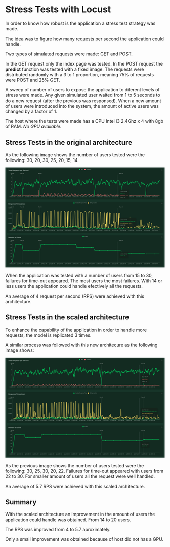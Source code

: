 # Stress Tests with Locust

In order to know how robust is the application a stress test strategy was made.

The idea was to figure how many requests per second the application could handle. 

Two types of simulated requests were made: GET and POST. 

In the GET request only the index page was tested. In the POST request the **predict** function was tested with a fixed image. The requests were distributed randomly with a 3 to 1 proportion, meaning 75% of requests were POST and 25% GET. 

A sweep of number of users to expose the application to diferent levels of stress were made. Any given simulated user waited from 1 to 5 seconds to do a new request (after the previous was responsed). When a new amount of users were introduced into the system, the amount of active users was changed by a factor of 1.

The host where the tests were made has a CPU Intel i3 2.4Ghz x 4 with 8gb of RAM. *No GPU available.* 

## Stress Tests in the original architecture

As the following image shows the number of users tested were the following: 30, 20, 30, 25, 20, 15, 14.

![alt text for screen readers](./test_with_no_scaling_1.png)

When the application was tested with a number of users from 15 to 30, failures for time-out appeared. The most users the most failures. 
With 14 or less users the application could handle efectively all the requests. 

An average of 4 request per second (RPS) were achieved with this architecture.


## Stress Tests in the scaled architecture

To enhance the capability of the application in order to handle more requests, the model is replicated 3 times. 

A similar process was followed with this new architecure as the following image shows: 

![alt text for screen readers](./test_with_scaling-2.png)

As the previous image shows the number of users tested were the following: 30, 25, 30, 20, 22. Failures for time-out appeared with users from 22 to 30. For smaller amount of users all the request were well handled. 

An average of 5.7 RPS were achieved with this scaled architecture.


## Summary

With the scaled architecture an improvement in the amount of users the application could handle was obtained. From 14 to 20 users. 

The RPS was improved from 4 to 5.7 aproximately. 

Only a small improvement was obtained because of host did not has a GPU. 




